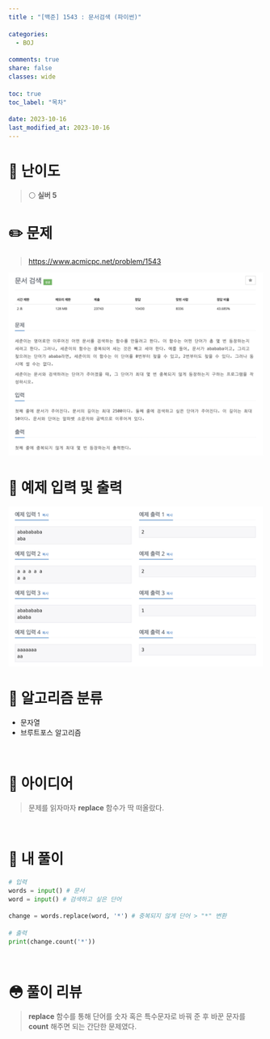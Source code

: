 ```yaml
---
title : "[백준] 1543 : 문서검색 (파이썬)"

categories:
  - BOJ

comments: true
share: false
classes: wide

toc: true
toc_label: "목차"

date: 2023-10-16
last_modified_at: 2023-10-16
---
```


# 🔎 난이도
> ⚪️ **실버 5**

# ✏️ 문제
> <https://www.acmicpc.net/problem/1543>  

<img src = "/assets/images/Coding_test/Boj/BOJ_1543_1.png" />
<br>

# 🤖 예제 입력 및 출력

<img src = "/assets/images/Coding_test/Boj/BOJ_1543_2.png" />

<br>

# 📑 알고리즘 분류

* 문자열
* 브루트포스 알고리즘  

<br>

# 🧐 아이디어

> 문제를 읽자마자 **replace** 함수가 딱 떠올랐다.  

<br>

# 📝 내 풀이
``` python
# 입력
words = input() # 문서
word = input() # 검색하고 싶은 단어

change = words.replace(word, '*') # 중복되지 않게 단어 > "*" 변환

# 출력
print(change.count('*'))
```
<br>

# 😳 풀이 리뷰

> **replace** 함수를 통해 단어를 숫자 혹은 특수문자로 바꿔 준 후 바꾼 문자를 **count** 해주면 되는 간단한 문제였다.


